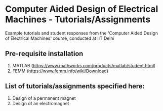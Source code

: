 # Computer Aided Design of Electrical Machines - Tutorials/Assignments
Example tutorials and student responses from the 'Computer Aided Design of Electrical Machines' course, conducted at IIT Delhi 

## Pre-requisite installation
1. MATLAB (https://www.mathworks.com/products/matlab/student.html)
2. FEMM (https://www.femm.info/wiki/Download)

## List of tutorials/assignments specified here: 
1. Design of a permanent magnet
2. Design of an electromagnet
